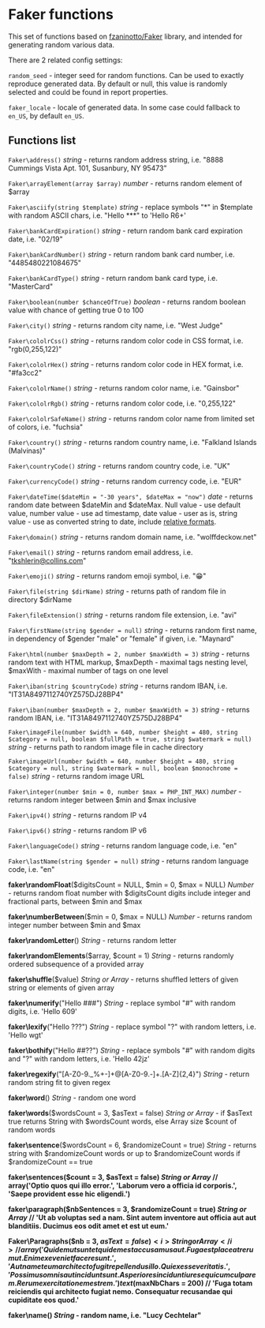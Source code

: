 # Faker functions

This set of functions based on <a href="https://github.com/fzaninotto/Faker">fzaninotto/Faker</a> 
library, and intended for generating random various data.

There are 2 related config settings:

`random_seed` - integer seed for random functions. Can be used to exactly reproduce generated data. By default or null, this value is randomly selected and could be found in report properties. 

`faker_locale` - locale of generated data. In some case could fallback to `en_US`, by default `en_US`.

## Functions list

`Faker\address()` <i>string</i> - returns random address string, i.e. "8888 Cummings Vista Apt. 101, Susanbury, NY 95473"

`Faker\arrayElement(array $array)` <i>number</i> - returns random element of $array

`Faker\asciify(string $template)` <i>string</i> - replace symbols "*" in $template with random ASCII chars, i.e. "Hello ***" to 'Hello R6+'

`Faker\bankCardExpiration()` <i>string</i> - return random bank card expiration date, i.e. "02/19"

`Faker\bankCardNumber()` <i>string</i> - return random bank card number, i.e. "4485480221084675"

`Faker\bankCardType()` <i>string</i> - return random bank card type, i.e. "MasterCard"

`Faker\boolean(number $chanceOfTrue)` <i>boolean</i> - returns random boolean value with chance of getting true 0 to 100

`Faker\city()` <i>string</i> - returns random city name, i.e. "West Judge"

`Faker\cololrCss()` <i>string</i> - returns random color code in CSS format, i.e. "rgb(0,255,122)"

`Faker\cololrHex()` <i>string</i> - returns random color code in HEX format, i.e. "#fa3cc2"

`Faker\cololrName()` <i>string</i> - returns random color name, i.e. "Gainsbor"

`Faker\cololrRgb()` <i>string</i> - returns random color code, i.e. "0,255,122"

`Faker\cololrSafeName()` <i>string</i> - returns random color name from limited set of colors, i.e. "fuchsia"

`Faker\country()` <i>string</i> - returns random country name, i.e. "Falkland Islands (Malvinas)"

`Faker\countryCode()` <i>string</i> - returns random country code, i.e. "UK"

`Faker\currencyCode()` <i>string</i> - returns random currency code, i.e. "EUR"

`Faker\dateTime($dateMin = "-30 years", $dateMax = "now")` <i>date</i> - returns random date between $dateMin and $dateMax. Null value - use default value, number value - use ad timestamp, date value - user as is, string value - use as converted string to date, include <a href="http://php.net/manual/en/datetime.formats.php">relative formats</a>.

`Faker\domain()` <i>string</i> - returns random domain name, i.e. "wolffdeckow.net"

`Faker\email()` <i>string</i> - returns random email address, i.e. "tkshlerin@collins.com"

`Faker\emoji()` <i>string</i> - returns random emoji symbol, i.e. "😁"

`Faker\file(string $dirName)` <i>string</i> - returns path of random file in directory $dirName

`Faker\fileExtension()` <i>string</i> - returns random file extension, i.e. "avi"

`Faker\firstName(string $gender = null)` <i>string</i> - returns random first name, in dependency of $gender "male" or "female" if given, i.e. "Maynard"

`Faker\html(number $maxDepth = 2, number $maxWidth = 3)` <i>string</i> - returns random text with HTML markup, $maxDepth - maximal tags nesting level, $maxWith - maximal number of tags on one level

`Faker\iban(string $countryCode)` <i>string</i> - returns random IBAN, i.e. "IT31A8497112740YZ575DJ28BP4"

`Faker\iban(number $maxDepth = 2, number $maxWidth = 3)` <i>string</i> - returns random IBAN, i.e. "IT31A8497112740YZ575DJ28BP4"

`Faker\imageFile(number $width = 640, number $height = 480, string $category = null, boolean $fullPath = true, string $watermark = null)` <i>string</i> - returns path to random image file in cache directory

`Faker\imageUrl(number $width = 640, number $height = 480, string $category = null, string $watermark = null, boolean $monochrome = false)` <i>string</i> - returns random image URL 

`Faker\integer(number $min = 0, number $max = PHP_INT_MAX)` <i>number</i> - returns random integer between $min and $max inclusive

`Faker\ipv4()` <i>string</i> - returns random IP v4

`Faker\ipv6()` <i>string</i> - returns random IP v6

`Faker\languageCode()` <i>string</i> - returns random language code, i.e. "en"

`Faker\lastName(string $gender = null)` <i>string</i> - returns random language code, i.e. "en"

<b>faker\randomFloat</b>($digitsCount = NULL, $min = 0, $max = NULL) <i>Number</i> - returns random float number with $digitsCount digits include integer and fractional parts, between $min and $max

<b>faker\numberBetween</b>($min = 0, $max = NULL) <i>Number</i> - returns random integer number between $min and $max

<b>faker\randomLetter</b>() <i>String</i> - returns random letter

<b>faker\randomElements</b>($array, $count = 1) <i>String</i> - returns randomly ordered subsequence of a provided array

<b>faker\shuffle</b>($value) <i>String or Array</i> - returns shuffled letters of given string or elements of given array

<b>faker\numerify</b>("Hello ###") <i>String</i> - replace symbol "#" with random digits, i.e. 'Hello 609'

<b>faker\lexify</b>("Hello ???") <i>String</i> - replace symbol "?" with random letters, i.e. 'Hello wgt'

<b>faker\bothify</b>("Hello ##??") <i>String</i> - replace symbols "#" with random digits and "?" with random letters, i.e. 'Hello 42jz'

<b>faker\regexify</b>("[A-Z0-9._%+-]+@[A-Z0-9.-]+\.[A-Z]{2,4}") <i>String</i> - return random string fit to given regex

<b>faker\word</b>() <i>String</i> - random one word

<b>faker\words</b>($wordsCount = 3, $asText = false) <i>String or Array</i> - if $asText true returns String with $wordsCount words, else Array size $count of random words

<b>faker\sentence</b>($wordsCount = 6, $randomizeCount = true) <i>String</i> - returns string with $randomizeCount words or up to $randomizeCount words if $randomizeCount == true

<b>faker\sentences($count = 3, $asText = false) <i>String or Array</i>              // array('Optio quos qui illo error.', 'Laborum vero a officia id corporis.', 'Saepe provident esse hic eligendi.')

<b>faker\paragraph($nbSentences = 3, $randomizeCount = true) <i>String or Array</i> // 'Ut ab voluptas sed a nam. Sint autem inventore aut officia aut aut blanditiis. Ducimus eos odit amet et est ut eum.'

<b>Faker\Paragraphs($nb = 3, $asText = false) <i>String or Array</i>             // array('Quidem ut sunt et quidem est accusamus aut. Fuga est placeat rerum ut. Enim ex eveniet facere sunt.', 'Aut nam et eum architecto fugit repellendus illo. Qui ex esse veritatis.', 'Possimus omnis aut incidunt sunt. Asperiores incidunt iure sequi cum culpa rem. Rerum exercitationem est rem.')
text($maxNbChars = 200)                          // 'Fuga totam reiciendis qui architecto fugiat nemo. Consequatur recusandae qui cupiditate eos quod.'


<b>faker\name</b>() <i>String</i> - random name, i.e. "Lucy Cechtelar"
